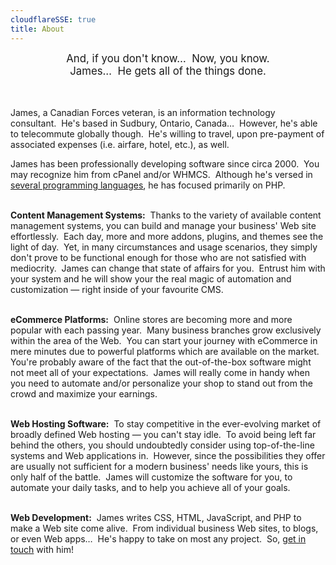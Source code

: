 ```yaml
---
cloudflareSSE: true
title: About
---
```


<div style="text-align: center;">
  <span style="font-size: larger;">
    And, if you don't know&hellip;&nbsp; Now, you know.<br />
    James&hellip;&nbsp; He gets all of the things done.
  </span><br />
  &nbsp;<br />
  &nbsp;
</div>

James, a Canadian Forces veteran, is an information technology consultant.&nbsp; He's based in Sudbury, Ontario, Canada&hellip;&nbsp; However, he's able to
telecommute globally though.&nbsp; He's willing to travel, upon pre-payment of associated expenses (i.e. airfare, hotel, etc.), as well.

James has been professionally developing software since circa 2000.&nbsp; You may recognize him from cPanel and/or WHMCS.&nbsp; Although he's versed in
<a href="{{ site.url }}/resume#languages" rel="me" title="">several programming languages</a>, he has focused primarily on PHP.

&nbsp;<br />
<span style="font-weight: bolder;">Content Management Systems:</span>&nbsp; Thanks to the variety of available content management systems, you can build and
manage your business' Web site effortlessly.&nbsp; Each day, more and more addons, plugins, and themes see the light of day.&nbsp; Yet, in many
circumstances and usage scenarios, they simply don't prove to be functional enough for those who are not satisfied with mediocrity.&nbsp; James can change
that state of affairs for you.&nbsp; Entrust him with your system and he will show your the real magic of automation and customization &#8212; right inside
of your favourite CMS.

&nbsp;<br />
<span style="font-weight: bolder;">eCommerce Platforms:</span>&nbsp; Online stores are becoming more and more popular with each passing year.&nbsp; Many
business branches grow exclusively within the area of the Web.&nbsp; You can start your journey with eCommerce in mere minutes due to powerful platforms
which are available on the market.&nbsp; You're probably aware of the fact that the out-of-the-box software might not meet all of your expectations.&nbsp;
James will really come in handy when you need to automate and/or personalize your shop to stand out from the crowd and maximize your earnings.

&nbsp;<br />
<span style="font-weight: bolder;">Web Hosting Software:</span>&nbsp; To stay competitive in the ever-evolving market of broadly defined Web hosting &#8212;
you can't stay idle.&nbsp; To avoid being left far behind the others, you should undoubtedly consider using top-of-the-line systems and Web applications
in.&nbsp; However, since the possibilities they offer are usually not sufficient for a modern business' needs like yours, this is only half of the
battle.&nbsp; James will customize the software for you, to automate your daily tasks, and to help you achieve all of your goals.

&nbsp;<br />
<span style="font-weight: bolder;">Web Development:</span>&nbsp; James writes CSS, HTML, JavaScript, and PHP to make a Web site come alive.&nbsp; From
individual business Web sites, to blogs, or even Web apps&hellip;&nbsp; He's happy to take on most any project.&nbsp; So,
<a href="{{ site.url }}/contact" rel="me" title="">get in touch</a> with him!
